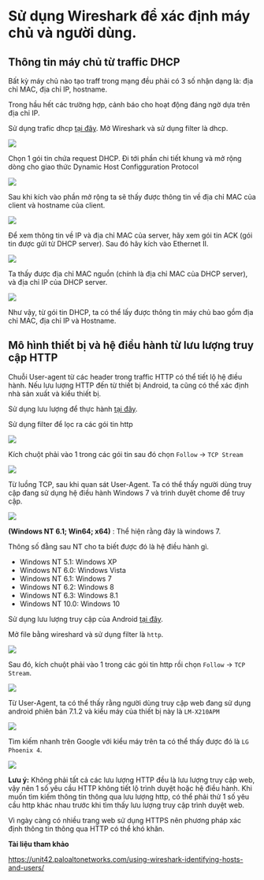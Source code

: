 # Sử dụng Wireshark để xác định máy chủ và người dùng. 

## Thông tin máy chủ từ traffic DHCP

Bất kỳ máy chủ nào tạo traff trong mạng đều phải có 3 số nhận dạng là: địa chỉ MAC, địa chỉ IP, hostname.

Trong hầu hết các trường hợp, cảnh báo cho hoạt động đáng ngờ dựa trên địa chỉ IP.


Sử dụng trafic dhcp [tại đây](../traffic/dhcp.pcap). Mở Wireshark và sử dụng filter là dhcp.

![](../images/user-host1.png)

Chọn 1 gói tin chứa request DHCP. Đi tới phần chi tiết khung và mở rộng dòng cho giao thức Dynamic Host Configguration Protocol

![](../images/user-host2.png)

Sau khi kích vào phần mở rộng ta sẽ thấy được thông tin về địa chỉ MAC của client và hostname của client. 

![](../images/user-host3.png)

Để xem thông tin về IP và địa chỉ MAC của server, hãy xem gói tin ACK (gói tin được gửi từ DHCP server). Sau đó hãy kích vào Ethernet II. 
 
![](../images/user-host4.png)

Ta thấy được địa chỉ MAC nguồn (chính là địa chỉ MAC của DHCP server), và địa chỉ IP của DHCP server. 

![](../images/user-host5.png)

Như vậy, từ gói tin DHCP, ta có thể lấy được thông tin máy chủ bao gồm địa chỉ MAC, địa chỉ IP và Hostname. 

## Mô hình thiết bị và hệ điều hành từ lưu lượng truy cập HTTP 

Chuỗi User-agent từ các header trong traffic HTTP có thể tiết lộ hệ điều hành. Nếu lưu lượng HTTP đến từ thiết bị Android, ta cũng có thể xác định nhà sản xuất và kiểu thiết bị. 

Sử dụng lưu lượng để thực hành [tại đây](../traffic/host-and-user-ID-pcap-03.pcap.zip). 

Sử dụng filter để lọc ra các gói tin http 

![](../images/user-host6.png)

Kích chuột phải vào 1 trong các gói tin sau đó chọn `Follow` -> `TCP Stream` 

![](../images/user-host7.png)

Từ luồng TCP, sau khi quan sát User-Agent. Ta có thể thấy người dùng truy cập đang sử dụng hệ điều hành  Windows 7 và trình duyêt chome để truy cập. 

![](../images/user-host8.png)


**(Windows NT 6.1; Win64; x64)** : Thể hiện rằng đây là windows 7. 

Thông số đằng sau NT cho ta biết được đó là hệ điều hành gì. 

- Windows NT 5.1: Windows XP
- Windows NT 6.0: Windows Vista
- Windows NT 6.1: Windows 7
- Windows NT 6.2: Windows 8
- Windows NT 6.3: Windows 8.1
- Windows NT 10.0: Windows 10

Sử dụng lưu lượng truy cập của Android [tại đây](../traffic/host-and-user-ID-pcap-04.pcap.zip).

Mở file bằng wireshard và sử dụng filter là `http`. 

![](../images/user-host9.png)

Sau đó, kích chuột phải vào 1 trong các gói tin http rồi chọn `Follow` -> `TCP Stream`. 

![](../images/user-host10.png)

Từ User-Agent, ta có thể thấy rằng người dùng truy cập web đang sử dụng android phiên bản 7.1.2 và kiểu máy của thiết bị này là `LM-X210APM` 

![](../images/user-host11.png)

Tìm kiếm nhanh trên Google với kiểu máy trên ta có thể thấy được đó là `LG Phoenix 4`. 

![](../images/user-host12.png)

**Lưu ý:**  Không phải tất cả các lưu lượng HTTP đều là lưu lượng truy cập web, vậy nên 1 số yêu cầu HTTP không tiết lộ trình duyệt hoặc hệ điều hành. Khi muốn tìm kiếm thông tin thông qua lưu lượng http, có thể phải thử 1 số yêu cầu http khác nhau trước khi tìm thấy lưu lượng truy cập trình duyệt web. 

Vì ngày càng có nhiều trang web sử dụng HTTPS nên phương pháp xác định thông tin thông qua HTTP có thể khó khăn. 

**Tài liệu tham khảo**

https://unit42.paloaltonetworks.com/using-wireshark-identifying-hosts-and-users/
